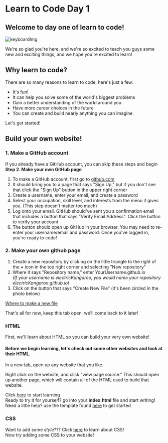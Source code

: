 <h1> Learn to Code Day 1</h1>
<h2>Welcome to day one of learn to code!</h2>

![keyboardImg](https://images.unsplash.com/photo-1585676623595-e60b97115f7e?ixlib=rb-1.2.1&ixid=eyJhcHBfaWQiOjEyMDd9&auto=format&fit=crop&w=1050&q=80)
<p> We're so glad you're here, and we're so excited to teach you guys some new and exciting things, and we hope you're excited to learn!</p>
<h2> Why learn to code? </h2>
There are so many reasons to learn to code, here's just a few: 
<ul>
  <li>It's fun!</li>
  <li>It can help you solve some of the world's biggest problems</li>
  <li>Gain a better understanding of the world around you</li>
  <li>Have more career choices in the future</li>
  <li>You can create and build nearly anything you can imagine</li>
</ul>
Let's get started! 
<h2>Build your own website!</h2>

<h3> 1. Make a GitHub account</h3>

<p>If you already have a GitHub account, you can skip these steps and begin <b> Step 2. Make your own GitHub page</b></p>

<ol>
  <li>To make a GitHub account, first go to <a href="https://github.com/" target="_blank" >github.com</a></li>
  <li>It should bring you to a page that says "Sign Up," but if you don't see that click the "Sign Up" button in the upper right corner</li>
  <li>Create a username, enter your email, and create a password</li>
  <li>Select your occupation, skill level, and interests from the menu it gives you. (This step doesn't matter too much) </li>
  <li>Log onto your email. GitHub should've sent you a confirmation email that includes a button that says "Verify Email Address". Click the button to verify your account</li>
  <li>The button should open up GitHub in your browser. You may need to re-enter your username/email and password. Once you've logged in, you're ready to code!</li>  
</ol>
  
<h3> 2. Make your own github page</h3>
<ol>
  <li> Create a new repository by clicking on the little triangle to the right of the <b>+</b> icon in the top right corner and selecting "New repository"</li>
  <li> Where it says "Repository name," enter YourUsername.github.io <br> <i>(If your username is electricKangaroo, you would name your repository electricKangaroo.github.io) </i><br></li>
  <li>Click on the button that says "Create New File" (it's been circled in the photo below)</li>
  </ol>
  
  [Where to make a new file](./images/github1.png)
  
That's all for now, keep this tab open, we'll come back to it later!

<h3>HTML</h3>
First, we'll learn about HTML so you can build your very own website!

#### Before we begin learning, let's check out some other websites and look at their HTML. 

In a new tab, open up any website that you like. 

Right click on the website, and click "view page source." This should open up another page, which will contain all of the HTML used to build that website. 

Click <a href="./introtohtml/index.html" target="_blank" >here</a> to start learning <br>
Ready to try it for yourself? go into your <b>index.html</b> file and start writing! <br>
Need a little help? use the template found <a href="https://codepen.io/mariavanv/pen/YzwXKvQ" target="_blank" >here</a> to get started
<h3>CSS</h3>
Want to add some <i>style</i>??? Click <a href="./introtocss/index.html" target="_blank" >here</a> to learn about CSS!<br>
Now try adding some CSS to your website!


